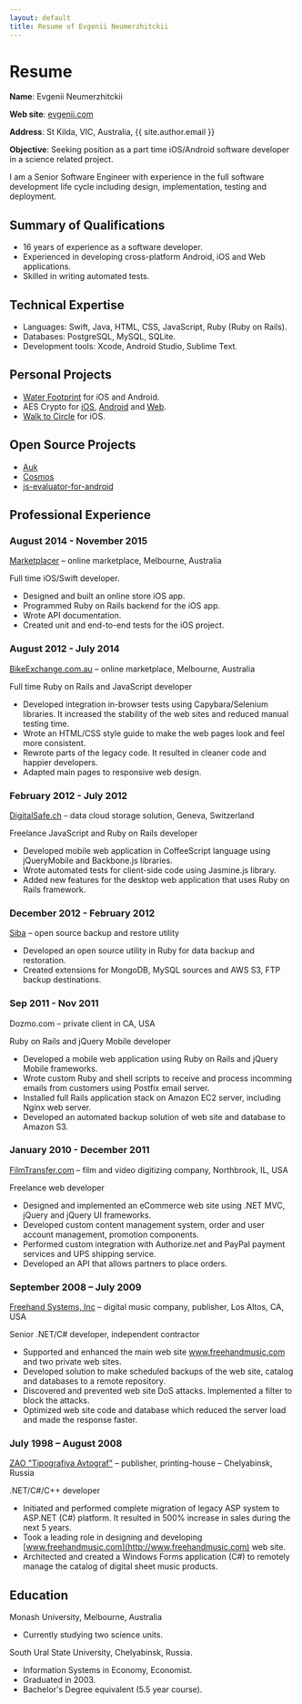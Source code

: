 ```yaml
---
layout: default
title: Resume of Evgenii Neumerzhitckii
---
```


# Resume

**Name**: Evgenii Neumerzhitckii

**Web site**: [evgenii.com](http://evgenii.com)

**Address**: St Kilda, VIC, Australia, {{ site.author.email }}

**Objective**: Seeking position as a part time iOS/Android software developer in a science related project.

I am a Senior Software Engineer with experience in the full software development life cycle including design, implementation, testing and deployment.

## Summary of Qualifications

* 16 years of experience as a software developer.
* Experienced in developing cross-platform Android, iOS and Web applications.
* Skilled in writing automated tests.

## Technical Expertise

* Languages: Swift, Java, HTML, CSS, JavaScript, Ruby (Ruby on Rails).
* Databases: PostgreSQL, MySQL, SQLite.
* Development tools: Xcode, Android Studio, Sublime Text.


## Personal Projects


* [Water Footprint](http://evgenii.com/projects/water-footprint-app-ios-android/) for iOS and Android.
* AES Crypto for [iOS](http://evgenii.com/projects/aes_crypto_for_ios/), [Android](http://evgenii.com/projects/aes-crypto-for-android/) and [Web](http://evgenii.com/projects/aes-crypto-for-web/).
* [Walk to Circle](http://walktocircle.com) for iOS.


## Open Source Projects

* [Auk](https://github.com/evgenyneu/Auk)
* [Cosmos](https://github.com/marketplacer/Cosmos)
* [js-evaluator-for-android](https://github.com/evgenyneu/js-evaluator-for-android)


## Professional Experience


### August 2014 - November 2015

[Marketplacer](http://marketplacer.com) – online marketplace, Melbourne, Australia

Full time iOS/Swift developer.

* Designed and built an online store iOS app.
* Programmed Ruby on Rails backend for the iOS app.
* Wrote API documentation.
* Created unit and end-to-end tests for the iOS project.


### August 2012 - July 2014

[BikeExchange.com.au](http://bikeexchange.com.au) – online marketplace, Melbourne, Australia

Full time Ruby on Rails and JavaScript developer

* Developed integration in-browser tests using Capybara/Selenium libraries. It increased the stability of the web sites and reduced manual testing time.
* Wrote an HTML/CSS style guide to make the web pages look and feel more consistent.
* Rewrote parts of the legacy code. It resulted in cleaner code and happier developers.
* Adapted main pages to responsive web design.



### February 2012 - July 2012

[DigitalSafe.ch](http://digitalsafe.ch) – data cloud storage solution, Geneva, Switzerland

Freelance JavaScript and Ruby on Rails developer

* Developed mobile web application in CoffeeScript language using jQueryMobile and Backbone.js libraries.
* Wrote automated tests for client-side code using Jasmine.js library.
* Added new features for the desktop web application that uses Ruby on Rails framework.



### December 2012 - February 2012

[Siba](//github.com/evgenyneu/siba) – open source backup and restore utility

* Developed an open source utility in Ruby for data backup and restoration.
* Created extensions for MongoDB, MySQL sources and AWS S3, FTP backup destinations.



### Sep 2011 - Nov 2011

Dozmo.com – private client in CA, USA

Ruby on Rails and jQuery Mobile developer

* Developed a mobile web application using Ruby on Rails and jQuery Mobile frameworks.
* Wrote custom Ruby and shell scripts to receive and process incomming emails from customers using Postfix email server.
* Installed full Rails application stack on Amazon EC2 server, including Nginx web server.
* Developed an automated backup solution of web site and database to Amazon S3.


### January 2010 - December 2011

[FilmTransfer.com](http://filmtransfer.com) – film and video digitizing company, Northbrook, IL, USA

Freelance web developer

* Designed and implemented an eCommerce web site using .NET MVC, jQuery and jQuery UI frameworks.
* Developed custom content management system, order and user account management, promotion components.
* Performed custom integration with Authorize.net and PayPal payment services and UPS shipping service.
* Developed an API that allows partners to place orders.



### September 2008 – July 2009

[Freehand Systems, Inc](http://www.freehandmusic.com) – digital music company, publisher, Los Altos, CA, USA

Senior .NET/C# developer, independent contractor

* Supported and enhanced the main web site www.freehandmusic.com and two private web sites.
* Developed solution to make scheduled backups of the web site, catalog and databases to a remote repository.
* Discovered and prevented web site DoS attacks. Implemented a filter to block the attacks.
* Optimized web site code and database which reduced the server load and made the response faster.



### July 1998 – August 2008

[ZAO "Tipografiya Avtograf"](http://www.bookmusic.ru) – publisher, printing-house – Chelyabinsk, Russia

.NET/C#/C++ developer

* Initiated and performed complete migration of legacy ASP system to ASP.NET (C#) platform. It resulted in 500% increase in sales during the next 5 years.
* Took a leading role in designing and developing [www.freehandmusic.com](http://www.freehandmusic.com) web site.
* Architected and created a Windows Forms application (C#) to remotely manage the catalog of digital sheet music products.


## Education

Monash University, Melbourne, Australia

* Currently studying two science units.

South Ural State University, Chelyabinsk, Russia.

* Information Systems in Economy, Economist.
* Graduated in 2003.
* Bachelor's Degree equivalent (5.5 year course).